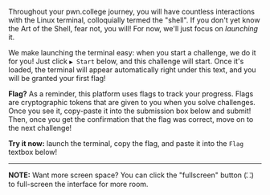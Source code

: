 Throughout your pwn.college journey, you will have countless interactions with the Linux terminal, colloquially termed the "shell".
If you don't yet know the Art of the Shell, fear not, you will!
For now, we'll just focus on _launching_ it.

We make launching the terminal easy: when you start a challenge, we do it for you!
Just click `▶ Start` below, and this challenge will start.
Once it's loaded, the terminal will appear automatically right under this text, and you will be granted your first flag!

**Flag?**
As a reminder, this platform uses flags to track your progress.
Flags are cryptographic tokens that are given to you when you solve challenges.
Once you see it, copy-paste it into the submission box below and submit!
Then, once you get the confirmation that the flag was correct, move on to the next challenge!

**Try it now:** launch the terminal, copy the flag, and paste it into the `Flag` textbox below!

----
**NOTE:**
Want more screen space?
You can click the "fullscreen" button (⛶) to full-screen the interface for more room.
